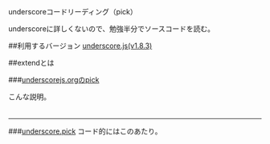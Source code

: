 underscoreコードリーディング（pick）

underscoreに詳しくないので、勉強半分でソースコードを読む。



##利用するバージョン
[underscore.js(v1.8.3)](https://github.com/jashkenas/underscore/tree/1.8.3)


##extendとは


###[underscorejs.orgのpick](http://underscorejs.org/#pick)

こんな説明。
>####

```javascript

```

------------- 



###[underscore.pick](https://github.com/jashkenas/underscore/blob/1.8.3/underscore.js#L1005)
コード的にはこのあたり。

```javascript

```
